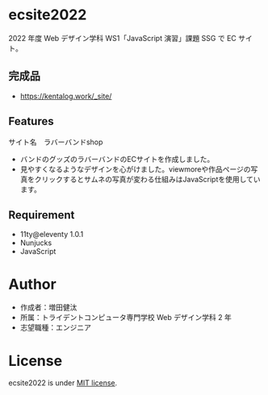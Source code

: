 # ecsite2022

<!-- 初期データは削除します。 -->

2022 年度 Web デザイン学科 WS1「JavaScript 演習」課題 SSG で EC サイト。

## 完成品

- https://kentalog.work/_site/

## Features

<!-- セールスポイントや差別化などを説明する。-->
サイト名　ラバーバンドshop
- バンドのグッズのラバーバンドのECサイトを作成しました。
- 見やすくなるようなデザインを心がけました。viewmoreや作品ページの写真をクリックするとサムネの写真が変わる仕組みはJavaScriptを使用しています。

## Requirement

- 11ty@eleventy 1.0.1
- Nunjucks
- JavaScript

# Author

- 作成者：増田健汰
- 所属：トライデントコンピュータ専門学校 Web デザイン学科 2 年
- 志望職種：エンジニア

# License

ecsite2022 is under [MIT license](https://en.wikipedia.org/wiki/MIT_License).
